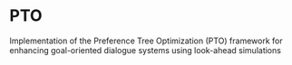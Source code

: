 # PTO
Implementation of the Preference Tree Optimization (PTO) framework for enhancing goal-oriented dialogue systems using look-ahead simulations
